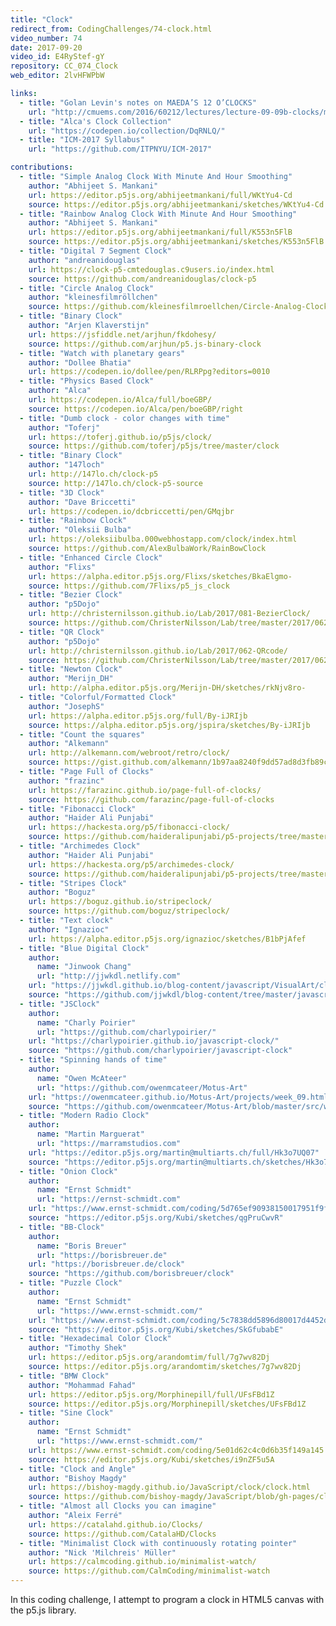 ```yaml
---
title: "Clock"
redirect_from: CodingChallenges/74-clock.html
video_number: 74
date: 2017-09-20
video_id: E4RyStef-gY
repository: CC_074_Clock
web_editor: 2lvHFWPbW

links:
  - title: "Golan Levin's notes on MAEDA’S 12 O’CLOCKS"
    url: "http://cmuems.com/2016/60212/lectures/lecture-09-09b-clocks/maedas-clocks/"
  - title: "Alca's Clock Collection"
    url: "https://codepen.io/collection/DqRNLQ/"
  - title: "ICM-2017 Syllabus"
    url: "https://github.com/ITPNYU/ICM-2017"

contributions:
  - title: "Simple Analog Clock With Minute And Hour Smoothing"
    author: "Abhijeet S. Mankani"
    url: https://editor.p5js.org/abhijeetmankani/full/WKtYu4-Cd
    source: https://editor.p5js.org/abhijeetmankani/sketches/WKtYu4-Cd
  - title: "Rainbow Analog Clock With Minute And Hour Smoothing"
    author: "Abhijeet S. Mankani"
    url: https://editor.p5js.org/abhijeetmankani/full/K553n5FlB
    source: https://editor.p5js.org/abhijeetmankani/sketches/K553n5FlB
  - title: "Digital 7 Segment Clock"
    author: "andreanidouglas"
    url: https://clock-p5-cmtedouglas.c9users.io/index.html
    source: https://github.com/andreanidouglas/clock-p5
  - title: "Circle Analog Clock"
    author: "kleinesfilmröllchen"
    source: https://github.com/kleinesfilmroellchen/Circle-Analog-Clock
  - title: "Binary Clock"
    author: "Arjen Klaverstijn"
    url: https://jsfiddle.net/arjhun/fkdohesy/
    source: https://github.com/arjhun/p5.js-binary-clock
  - title: "Watch with planetary gears"
    author: "Dollee Bhatia"
    url: https://codepen.io/dollee/pen/RLRPpg?editors=0010
  - title: "Physics Based Clock"
    author: "Alca"
    url: https://codepen.io/Alca/full/boeGBP/
    source: https://codepen.io/Alca/pen/boeGBP/right
  - title: "Dumb clock - color changes with time"
    author: "Toferj"
    url: https://toferj.github.io/p5js/clock/
    source: https://github.com/toferj/p5js/tree/master/clock
  - title: "Binary Clock"
    author: "147loch"
    url: http://147lo.ch/clock-p5
    source: http://147lo.ch/clock-p5-source
  - title: "3D Clock"
    author: "Dave Briccetti"
    url: https://codepen.io/dcbriccetti/pen/GMqjbr
  - title: "Rainbow Clock"
    author: "Oleksii Bulba"
    url: https://oleksiibulba.000webhostapp.com/clock/index.html
    source: https://github.com/AlexBulbaWork/RainBowClock
  - title: "Enhanced Circle Clock"
    author: "Flixs"
    url: https://alpha.editor.p5js.org/Flixs/sketches/BkaElgmo-
    source: https://github.com/7Flixs/p5_js_clock
  - title: "Bezier Clock"
    author: "p5Dojo"
    url: http://christernilsson.github.io/Lab/2017/081-BezierClock/
    source: https://github.com/ChristerNilsson/Lab/tree/master/2017/062-QRcode
  - title: "QR Clock"
    author: "p5Dojo"
    url: http://christernilsson.github.io/Lab/2017/062-QRcode/
    source: https://github.com/ChristerNilsson/Lab/tree/master/2017/062-QRcode
  - title: "Newton Clock"
    author: "Merijn_DH"
    url: http://alpha.editor.p5js.org/Merijn-DH/sketches/rkNjv8ro-
  - title: "Colorful/Formatted Clock"
    author: "JosephS"
    url: https://alpha.editor.p5js.org/full/By-iJRIjb
    source: https://alpha.editor.p5js.org/jspira/sketches/By-iJRIjb
  - title: "Count the squares"
    author: "Alkemann"
    url: http://alkemann.com/webroot/retro/clock/
    source: https://gist.github.com/alkemann/1b97aa8240f9dd57ad8d3fb89cd96eae
  - title: "Page Full of Clocks"
    author: "frazinc"
    url: https://farazinc.github.io/page-full-of-clocks/
    source: https://github.com/farazinc/page-full-of-clocks
  - title: "Fibonacci Clock"
    author: "Haider Ali Punjabi"
    url: https://hackesta.org/p5/fibonacci-clock/
    source: https://github.com/haideralipunjabi/p5-projects/tree/master/fibonacci-clock
  - title: "Archimedes Clock"
    author: "Haider Ali Punjabi"
    url: https://hackesta.org/p5/archimedes-clock/
    source: https://github.com/haideralipunjabi/p5-projects/tree/master/archimedes-clock
  - title: "Stripes Clock"
    author: "Boguz"
    url: https://boguz.github.io/stripeclock/
    source: https://github.com/boguz/stripeclock/
  - title: "Text clock"
    author: "Ignazioc"
    url: https://alpha.editor.p5js.org/ignazioc/sketches/B1bPjAfef
  - title: "Blue Digital Clock"
    author:
      name: "Jinwook Chang"
      url: "http://jjwkdl.netlify.com"
    url: "https://jjwkdl.github.io/blog-content/javascript/VisualArt/clock/"
    source: "https://github.com/jjwkdl/blog-content/tree/master/javascript/VisualArt/clock"
  - title: "JSClock"
    author:
      name: "Charly Poirier"
      url: "https://github.com/charlypoirier/"
    url: "https://charlypoirier.github.io/javascript-clock/"
    source: "https://github.com/charlypoirier/javascript-clock"
  - title: "Spinning hands of time"
    author:
      name: "Owen McAteer"
      url: "https://github.com/owenmcateer/Motus-Art"
    url: "https://owenmcateer.github.io/Motus-Art/projects/week_09.html"
    source: "https://github.com/owenmcateer/Motus-Art/blob/master/src/week_09/main.js"
  - title: "Modern Radio Clock"
    author:
      name: "Martin Marguerat"
      url: "https://marramstudios.com"
    url: "https://editor.p5js.org/martin@multiarts.ch/full/Hk3o7UQ07"
    source: "https://editor.p5js.org/martin@multiarts.ch/sketches/Hk3o7UQ07"
  - title: "Onion Clock"
    author:
      name: "Ernst Schmidt"
      url: "https://ernst-schmidt.com"
    url: "https://www.ernst-schmidt.com/coding/5d765ef90938150017951f9f"
    source: "https://editor.p5js.org/Kubi/sketches/qgPruCwvR"
  - title: "BB-Clock"
    author:
      name: "Boris Breuer"
      url: "https://borisbreuer.de"
    url: "https://borisbreuer.de/clock"
    source: "https://github.com/borisbreuer/clock"
  - title: "Puzzle Clock"
    author:
      name: "Ernst Schmidt"
      url: "https://www.ernst-schmidt.com/"
    url: "https://www.ernst-schmidt.com/coding/5c7838dd5896d80017d4452d"
    source: "https://editor.p5js.org/Kubi/sketches/SkGfubabE"
  - title: "Hexadecimal Color Clock"
    author: "Timothy Shek"
    url: https://editor.p5js.org/arandomtim/full/7g7wv82Dj
    source: https://editor.p5js.org/arandomtim/sketches/7g7wv82Dj
  - title: "BMW Clock"
    author: "Mohammad Fahad"
    url: https://editor.p5js.org/Morphinepill/full/UFsFBd1Z
    source: https://editor.p5js.org/Morphinepill/sketches/UFsFBd1Z
  - title: "Sine Clock"
    author:
      name: "Ernst Schmidt"
      url: "https://www.ernst-schmidt.com/"
    url: https://www.ernst-schmidt.com/coding/5e01d62c4c0d6b35f149a145
    source: https://editor.p5js.org/Kubi/sketches/i9nZF5u5A
  - title: "Clock and Angle"
    author: "Bishoy Magdy"
    url: https://bishoy-magdy.github.io/JavaScript/clock/clock.html
    source: https://github.com/bishoy-magdy/JavaScript/blob/gh-pages/clock/script/clock.js
  - title: "Almost all Clocks you can imagine"
    author: "Aleix Ferré"
    url: https://catalahd.github.io/Clocks/
    source: https://github.com/CatalaHD/Clocks
  - title: "Minimalist Clock with continuously rotating pointer"
    author: "Nick 'Milchreis' Müller"
    url: https://calmcoding.github.io/minimalist-watch/
    source: https://github.com/CalmCoding/minimalist-watch
---
```


In this coding challenge, I attempt to program a clock in HTML5 canvas with the p5.js library.
